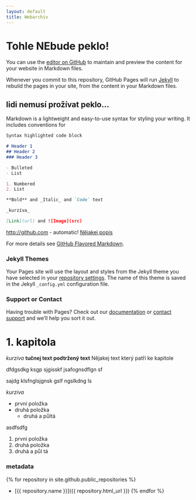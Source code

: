 ```yaml
---
layout: default
title: Webarchiv
---
```


# Tohle NEbude peklo!

You can use the [editor on GitHub](https://github.com/kvasnicaj/kvasnicaj.github.io/edit/master/index.md) to maintain and preview the content for your website in Markdown files.

Whenever you commit to this repository, GitHub Pages will run [Jekyll](https://jekyllrb.com/) to rebuild the pages in your site, from the content in your Markdown files.

## lidi nemusí prožívat peklo...

Markdown is a lightweight and easy-to-use syntax for styling your writing. It includes conventions for

```markdown
Syntax highlighted code block

# Header 1
## Header 2
### Header 3

- Bulleted
- List

1. Numbered
2. List

**Bold** and _Italic_ and `Code` text

_kurzíva_

[Link](url) and ![Image](src)
```
http://github.com - automatic!
[Nějakej popis](http://github.com)

For more details see [GitHub Flavored Markdown](https://guides.github.com/features/mastering-markdown/).

### Jekyll Themes

Your Pages site will use the layout and styles from the Jekyll theme you have selected in your [repository settings](https://github.com/kvasnicaj/kvasnicaj.github.io/settings). The name of this theme is saved in the Jekyll `_config.yml` configuration file.

### Support or Contact

Having trouble with Pages? Check out our [documentation](https://help.github.com/categories/github-pages-basics/) or [contact support](https://github.com/contact) and we’ll help you sort it out.


# 1. kapitola

*kurzíva*
**tučnej text**
__podtržený text__
Nějakej text který patří ke kapitole

dfdgsdkg ksgp sjgisskf jsafognsdflgn sf

sajdg klsfnglsjgnsk gslf ngslkdng ls

*kurzíva*

* první položka
* druhá položka   
   * druhá a půltá

asdfsdfg

   1. první položka
1. druhá položka
  1. druhá a půl tá




### metadata
{% for repository in site.github.public_repositories %}
  * [{{ repository.name }}]({{ repository.html_url }})
{% endfor %}
